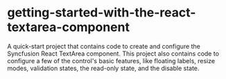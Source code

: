 # getting-started-with-the-react-textarea-component
A quick-start project that contains code to create and configure the Syncfusion React TextArea component. This project also contains code to configure a few of the control's basic features, like floating labels, resize modes, validation states, the read-only state, and the disable state.
